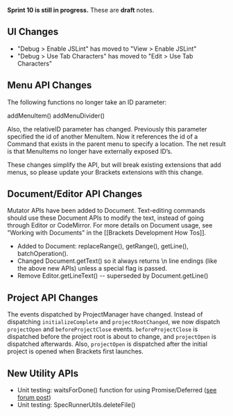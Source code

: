 **Sprint 10 is still in progress.** These are **draft** notes.

UI Changes
----------
* "Debug > Enable JSLint" has moved to "View > Enable JSLint"
* "Debug > Use Tab Characters" has moved to "Edit > Use Tab Characters"

Menu API Changes
----------------
The following functions no longer take an ID parameter:

addMenuItem()
addMenuDivider()

Also, the relativeID parameter has changed. Previously this parameter specified the id of another MenuItem. Now it references the id of a Command that exists in the parent menu to specify a location. The net result is that MenuItems no longer have externally exposed ID’s.

These changes simplify the API, but will break existing extensions that add menus, so please update your Brackets extensions with this change.

Document/Editor API Changes
---------------------------
Mutator APIs have been added to Document. Text-editing commands should use these Document APIs to modify the text, instead of going through Editor or CodeMirror. For more details on Document usage, see "Working with Documents" in the [[Brackets Development How Tos]].

* Added to Document: replaceRange(), getRange(), getLine(), batchOperation().
* Changed Document.getText() so it always returns \n line endings (like the above new APIs) unless a special flag is passed.
* Remove Editor.getLineText() -- superseded by Document.getLine()

Project API Changes
-------------------
The events dispatched by ProjectManager have changed. Instead of dispatching `initializeComplete` and `projectRootChanged`, we now dispatch `projectOpen` and `beforeProjectClose` events. `beforeProjectClose` is dispatched before the project root is about to change, and `projectOpen` is dispatched afterwards. Also, `projectOpen` is dispatched after the initial project is opened when Brackets first launches.

New Utility APIs
----------------
* Unit testing: waitsForDone() function for using Promise/Deferred ([see forum post](https://groups.google.com/forum/?fromgroups#!topic/brackets-dev/Y2RrDLv5DPI))
* Unit testing: SpecRunnerUtils.deleteFile()